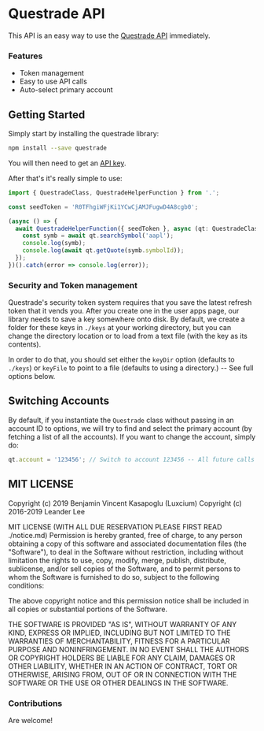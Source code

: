 <!-- @format -->

# Questrade API

This API is an easy way to use the [Questrade API](www.questrade.com/api/documentation/getting-started) immediately.

### Features

- Token management
- Easy to use API calls
- Auto-select primary account

## Getting Started

Simply start by installing the questrade library:

```bash
npm install --save questrade
```

You will then need to get an [API key](https://login.questrade.com/APIAccess/userapps.aspx).

After that's it's really simple to use:

```typescript
import { QuestradeClass, QuestradeHelperFunction } from '.';

const seedToken = 'R0TFhgiWFjKi1YCwCjAMJFugwD4A8cgb0';

(async () => {
  await QuestradeHelperFunction({ seedToken }, async (qt: QuestradeClass) => {
    const symb = await qt.searchSymbol('aapl');
    console.log(symb);
    console.log(await qt.getQuote(symb.symbolId));
  });
})().catch(error => console.log(error));
```

### Security and Token management

Questrade's security token system requires that you save the latest refresh token that it vends you. After you create one in the user apps page, our library needs to save a key somewhere onto disk. By default, we create a folder for these keys in `./keys` at your working directory, but you can change the directory location or to load from a text file (with the key as its contents).

In order to do that, you should set either the `keyDir` option (defaults to `./keys`) or `keyFile` to point to a file (defaults to using a directory.) -- See full options below.

## Switching Accounts

By default, if you instantiate the `Questrade` class without passing in an account ID to options, we will try to find and select the primary account (by fetching a list of all the accounts). If you want to change the account, simply do:

```typescript
qt.account = '123456'; // Switch to account 123456 -- All future calls will use this account.
```

## MIT LICENSE

Copyright (c) 2019 Benjamin Vincent Kasapoglu (Luxcium)
Copyright (c) 2016-2019 Leander Lee

MIT LICENSE (WITH ALL DUE RESERVATION PLEASE FIRST READ ./notice.md)
Permission is hereby granted, free of charge, to any person obtaining a copy of this software and associated documentation files (the "Software"), to deal in the Software without restriction, including without limitation the rights to use, copy, modify, merge, publish, distribute, sublicense, and/or sell copies of the Software, and to permit persons to whom the Software is furnished to do so, subject to the following conditions:

The above copyright notice and this permission notice shall be included in all copies or substantial portions of the Software.

THE SOFTWARE IS PROVIDED "AS IS", WITHOUT WARRANTY OF ANY KIND, EXPRESS OR IMPLIED, INCLUDING BUT NOT LIMITED TO THE WARRANTIES OF MERCHANTABILITY, FITNESS FOR A PARTICULAR PURPOSE AND NONINFRINGEMENT. IN NO EVENT SHALL THE AUTHORS OR COPYRIGHT HOLDERS BE LIABLE FOR ANY CLAIM, DAMAGES OR OTHER LIABILITY, WHETHER IN AN ACTION OF CONTRACT, TORT OR OTHERWISE, ARISING FROM, OUT OF OR IN CONNECTION WITH THE SOFTWARE OR THE USE OR OTHER DEALINGS IN THE SOFTWARE.

### Contributions

Are welcome!
